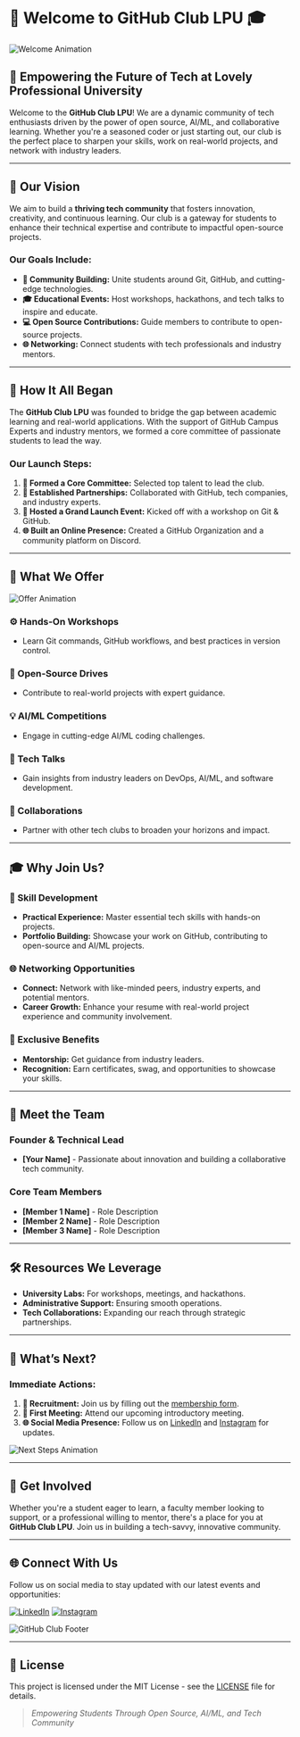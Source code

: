 # 🚀 Welcome to **GitHub Club LPU** 🎓

![Welcome Animation](https://media.giphy.com/media/Ll22OhMLAlVDb8UQWe/giphy.gif)

## 🌟 Empowering the Future of Tech at Lovely Professional University

Welcome to the **GitHub Club LPU**! We are a dynamic community of tech enthusiasts driven by the power of open source, AI/ML, and collaborative learning. Whether you're a seasoned coder or just starting out, our club is the perfect place to sharpen your skills, work on real-world projects, and network with industry leaders.

---

## 🎯 Our Vision


We aim to build a **thriving tech community** that fosters innovation, creativity, and continuous learning. Our club is a gateway for students to enhance their technical expertise and contribute to impactful open-source projects.

### **Our Goals Include:**
- **🤝 Community Building:** Unite students around Git, GitHub, and cutting-edge technologies.
- **🎓 Educational Events:** Host workshops, hackathons, and tech talks to inspire and educate.
- **💻 Open Source Contributions:** Guide members to contribute to open-source projects.
- **🌐 Networking:** Connect students with tech professionals and industry mentors.

---

## 🚀 How It All Began


The **GitHub Club LPU** was founded to bridge the gap between academic learning and real-world applications. With the support of GitHub Campus Experts and industry mentors, we formed a core committee of passionate students to lead the way.

### **Our Launch Steps:**
1. **🎯 Formed a Core Committee:** Selected top talent to lead the club.
2. **🤝 Established Partnerships:** Collaborated with GitHub, tech companies, and industry experts.
3. **🎉 Hosted a Grand Launch Event:** Kicked off with a workshop on Git & GitHub.
4. **🌐 Built an Online Presence:** Created a GitHub Organization and a community platform on Discord.

---

## 🎉 What We Offer

![Offer Animation](https://media.giphy.com/media/3oKHWsntZ5U5mDEEt6/giphy.gif)

### **⚙️ Hands-On Workshops**
- Learn Git commands, GitHub workflows, and best practices in version control.

### **🚀 Open-Source Drives**
- Contribute to real-world projects with expert guidance.

### **💡 AI/ML Competitions**
- Engage in cutting-edge AI/ML coding challenges.

### **🎤 Tech Talks**
- Gain insights from industry leaders on DevOps, AI/ML, and software development.

### **🤝 Collaborations**
- Partner with other tech clubs to broaden your horizons and impact.

---

## 🎓 Why Join Us?

### **🚀 Skill Development**
- **Practical Experience:** Master essential tech skills with hands-on projects.
- **Portfolio Building:** Showcase your work on GitHub, contributing to open-source and AI/ML projects.

### **🌐 Networking Opportunities**
- **Connect:** Network with like-minded peers, industry experts, and potential mentors.
- **Career Growth:** Enhance your resume with real-world project experience and community involvement.

### **🎁 Exclusive Benefits**
- **Mentorship:** Get guidance from industry leaders.
- **Recognition:** Earn certificates, swag, and opportunities to showcase your skills.

---

## 👥 Meet the Team


### **Founder & Technical Lead**
- **[Your Name]** - Passionate about innovation and building a collaborative tech community.

### **Core Team Members**
- **[Member 1 Name]** - Role Description
- **[Member 2 Name]** - Role Description
- **[Member 3 Name]** - Role Description

---

## 🛠 Resources We Leverage

- **University Labs:** For workshops, meetings, and hackathons.
- **Administrative Support:** Ensuring smooth operations.
- **Tech Collaborations:** Expanding our reach through strategic partnerships.

---

## 📅 What’s Next?

### **Immediate Actions:**
1. **🎉 Recruitment:** Join us by filling out the [membership form](#).
2. **📅 First Meeting:** Attend our upcoming introductory meeting.
3. **🌐 Social Media Presence:** Follow us on [LinkedIn](https://www.linkedin.com) and [Instagram](https://www.instagram.com) for updates.

![Next Steps Animation](https://media.giphy.com/media/l0HlGdA9Lvc77fZRq/giphy.gif)

---

## 📢 Get Involved

Whether you're a student eager to learn, a faculty member looking to support, or a professional willing to mentor, there's a place for you at **GitHub Club LPU**. Join us in building a tech-savvy, innovative community.

---

## 🌐 Connect With Us

Follow us on social media to stay updated with our latest events and opportunities:

[![LinkedIn](https://img.shields.io/badge/LinkedIn-0077B5?style=for-the-badge&logo=linkedin&logoColor=white)](https://www.linkedin.com) 
[![Instagram](https://img.shields.io/badge/Instagram-E4405F?style=for-the-badge&logo=instagram&logoColor=white)](https://www.instagram.com)

![GitHub Club Footer](https://via.placeholder.com/1200x200.png?text=Join+GitHub+Club+LPU)

---

## 📝 License

This project is licensed under the MIT License - see the [LICENSE](LICENSE) file for details.

> *Empowering Students Through Open Source, AI/ML, and Tech Community*
